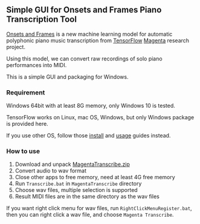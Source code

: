 ## Simple GUI for Onsets and Frames Piano Transcription Tool

[Onsets and Frames][1] is a new machine learning model for automatic polyphonic
piano music transcription from [TensorFlow][2] [Magenta][3] research project.

Using this model, we can convert raw recordings of solo piano performances into
MIDI.

This is a simple GUI and packaging for Windows.

### Requirement

Windows 64bit with at least 8G memory, only Windows 10 is tested.

TensorFlow works on Linux, mac OS, Windows, but only Windows package is provided
here.

If you use other OS, follow those [install][5] and [usage][6] guides instead.

### How to use

1. Download and unpack [MagentaTranscribe.zip][4]
2. Convert audio to wav format
3. Close other apps to free memory, need at least 4G free memory
4. Run `Transcribe.bat` in `MagentaTranscribe` directory
5. Choose wav files, multiple selection is supported
6. Result MIDI files are in the same directory as the wav files

If you want right click menu for wav files, run `RightClickMenuRegister.bat`,
then you can right click a wav file, and choose `Magenta Transcribe`.

[1]: https://magenta.tensorflow.org/onsets-frames
[2]: https://www.tensorflow.org/
[3]: https://magenta.tensorflow.org/
[4]: https://github.com/azuwis/magenta_transcribe/releases/download/v0.2/MagentaTranscribe-v0.2.zip
[5]: https://www.tensorflow.org/install/pip
[6]: https://github.com/tensorflow/magenta/tree/master/magenta/models/onsets_frames_transcription
